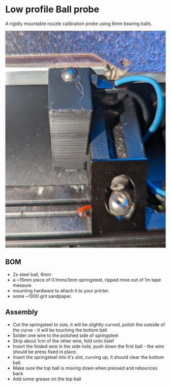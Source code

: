 # Low profile Ball probe

A rigidly mountable nozzle calibration probe using 6mm bearing balls.

![Preview](/images/ball-lowprofile.jpg)

## BOM
* 2x steel ball, 6mm
* a ~15mm piece of 0.1mmx3mm springsteel, ripped mine out of 1m tape measure.
* mounting hardware to attach it to your printer.
* some ~1000 grit sandpaper.

## Assembly

- Cut the springsteel to size, it will be slightly curved, polish the outside of the curve - it will be touching the bottom ball
- Solder one wire to the polished side of springsteel
- Strip about 1cm of the other wire, fold onto itslef
- Insert the folded wire in the side hole, push down the first ball - the wire should be press fixed in place.
- Insert the springsteel into it's slot, curving up, it should clear the bottom ball.
- Make sure the top ball is moving down when pressed and rebounces back
- Add some grease on the top ball
